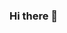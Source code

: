 ### Hi there 👋

<!--
**zavierriggs/zavierriggs** is a ✨ _special_ ✨ repository because its `README.md` (this file) appears on your GitHub profile.

Here are some ideas to get you started:

- 🔭 I’m currently working on ... Buying Christmas gifts
- 🌱 I’m currently learning ... Business Finance at Cal Poly Pomona
- 👯 I’m looking to collaborate on ... An affordable Christmas list
- 🤔 I’m looking for help with ... Christmas gift ideas
- 💬 Ask me about ... Fast Food reccommendations
- 📫 How to reach me: Instagram: @zavier.riggs
- 😄 Pronouns: ... he/him
- ⚡ Fun fact: ... I have never seen Harry Potter
-->
